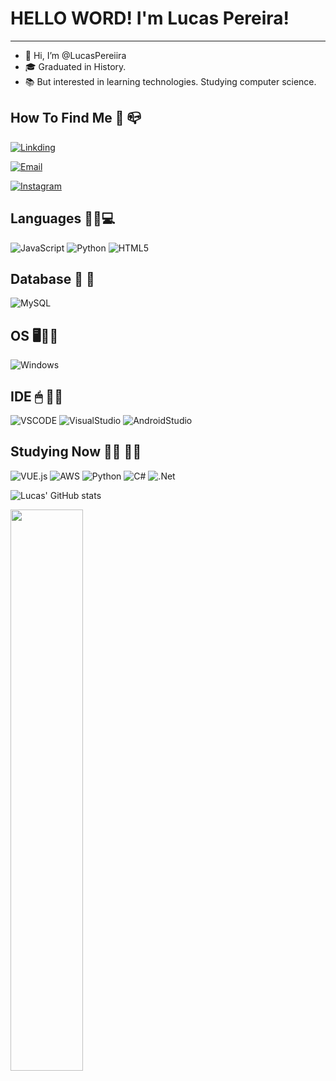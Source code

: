 # HELLO WORD! I'm Lucas Pereira!
***

- 👋 Hi, I’m @LucasPereiira
- 🎓 Graduated in History.
- 📚 But interested in learning technologies. Studying computer science.

## How To Find Me 📧 📪
[![Linkding](https://img.shields.io/badge/LinkedIn-0077B5?style=for-the-badge&logo=linkedin&logoColor=white)](https://www.linkedin.com/in/lucasaspereira/)

[![Email](https://img.shields.io/badge/Microsoft_Outlook-0078D4?style=for-the-badge&logo=microsoft-outlook&logoColor=white)](mailto:lucasaspereira@outlook.com)

[![Instagram](https://img.shields.io/badge/Luucaspeereira-%23E4405F.svg?style=for-the-badge&logo=Instagram&logoColor=white)](https://www.instagram.com/luucaspeereira/)


## Languages 👨‍💻💻 

![JavaScript](https://img.shields.io/badge/JavaScript-F7DF1E?style=for-the-badge&logo=javascript&logoColor=black)
![Python](https://img.shields.io/badge/Python-FFD43B?style=for-the-badge&logo=python&logoColor=darkgreen)
![HTML5](https://img.shields.io/badge/HTML5-E34F26?style=for-the-badge&logo=html5&logoColor=white)

## Database  :memo: 	:floppy_disk:
![MySQL](https://img.shields.io/badge/mysql-%2300f.svg?style=for-the-badge&logo=mysql&logoColor=white)

## OS 🖥👩‍💻
 
 ![Windows](https://img.shields.io/badge/Windows-0078D6?style=for-the-badge&logo=windows&logoColor=white)
 
## IDE 🖱 👩‍💻
 
 ![VSCODE](https://img.shields.io/badge/Visual_Studio_Code-0078D4?style=for-the-badge&logo=visual%20studio%20code&logoColor=white)
 ![VisualStudio](https://img.shields.io/badge/Visual_Studio-5C2D91?style=for-the-badge&logo=visual%20studio&logoColor=white)
 ![AndroidStudio](https://img.shields.io/badge/Android_Studio-5BD000?style=for-the-badge&logo=android%20studio&logoColor=white) 


## Studying Now :student: :technologist:

![VUE.js](https://img.shields.io/badge/Java-ED8B00?style=for-the-badge&logo=java&logoColor=0000)
![AWS](https://img.shields.io/badge/Amazon_AWS-FF9900?style=for-the-badge&logo=amazonaws&logoColor=white)
![Python](https://img.shields.io/badge/Python-FFD43B?style=for-the-badge&logo=python&logoColor=darkgreen)
![C#](https://img.shields.io/badge/c%23-%23239120.svg?style=for-the-badge&logo=c-sharp&logoColor=white)
![.Net](https://img.shields.io/badge/.NET-5C2D91?style=for-the-badge&logo=.net&logoColor=white)

![Lucas' GitHub stats](https://github-readme-stats.vercel.app/api?username=LucasPereiira&theme=dark&show_icons=true)

<img src="https://github-readme-streak-stats.herokuapp.com/?user=LucasPereiira&theme=dark" width="48%">

<!---
LucasPereiira/LucasPereiira is a ✨ special ✨ repository because its `README.md` (this file) appears on your GitHub profile.
You can click the Preview link to take a look at your changes.
--->
